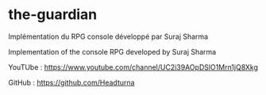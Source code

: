 # the-guardian

Implémentation du RPG console développé par Suraj Sharma

Implementation of the console RPG developed by Suraj Sharma

YouTUbe : https://www.youtube.com/channel/UC2i39AOpDSlO1Mrn1jQ8Xkg

GitHub :  https://github.com/Headturna

